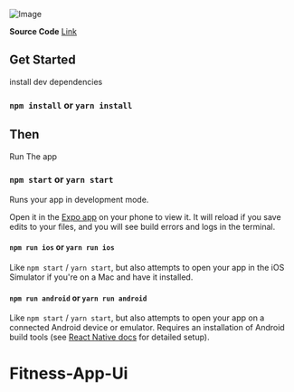 ![Image](https://cdn.dribbble.com/users/4230508/screenshots/20214736/media/054c4a7b94b2e40931ed3143ab575864.png?compress=1&resize=1600x1200&vertical=top)

**Source Code** [Link](https://github.com/tugane/OnBoarding-React-Native-App)

## Get Started

install dev dependencies

### `npm install` or `yarn install`

## Then

Run The app

### `npm start` or `yarn start`

Runs your app in development mode.

Open it in the [Expo app](https://expo.io) on your phone to view it. It will reload if you save edits to your files, and you will see build errors and logs in the terminal.

#### `npm run ios` or `yarn run ios`

Like `npm start` / `yarn start`, but also attempts to open your app in the iOS Simulator if you're on a Mac and have it installed.

#### `npm run android` or `yarn run android`

Like `npm start` / `yarn start`, but also attempts to open your app on a connected Android device or emulator. Requires an installation of Android build tools (see [React Native docs](https://facebook.github.io/react-native/docs/getting-started.html) for detailed setup).
# Fitness-App-Ui
